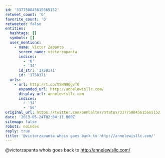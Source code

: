 ```yaml
---
id: '337750845615665152'
retweet_count: '0'
favorite_count: '0'
retweeted: false
entities:
  hashtags: []
  symbols: []
  user_mentions:
    - name: Victor Zapanta
      screen_name: victorzapanta
      indices:
        - '0'
        - '14'
      id_str: '1758171'
      id: '1758171'
  urls:
    - url: http://t.co/VSHN90gvT0
      expanded_url: http://annelewisllc.com/
      display_url: annelewisllc.com
      indices:
        - '34'
        - '56'
original_url: https://twitter.com/benbalter/status/337750845615665152
date: '2013-05-24T02:04:11.000Z'
sitemap: false
robots: noindex
reply: true
title: '@victorzapanta whois goes back to http://annelewisllc.com/'
---
```


@victorzapanta whois goes back to http://annelewisllc.com/
